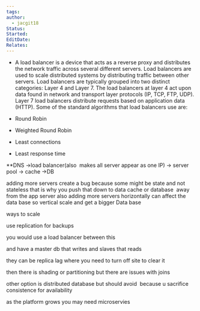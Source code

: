 ```yaml
---
tags: 
author:
  - jacgit18
Status: 
Started: 
EditDate: 
Relates:
---
```

-   A load balancer is a device that acts as a reverse proxy and distributes the network traffic across several different servers. Load balancers are used to scale distributed systems by distributing traffic between other servers. Load balancers are typically grouped into two distinct categories: Layer 4 and Layer 7. The load balancers at layer 4 act upon data found in network and transport layer protocols (IP, TCP, FTP, UDP). Layer 7 load balancers distribute requests based on application data (HTTP). Some of the standard algorithms that load balancers use are: 
    

-   Round Robin 
    
-   Weighted Round Robin 
    
-   Least connections 
    
-   Least response time 
    

**DNS ->load balancer(also  makes all server appear as one IP) -> server pool -> cache ->DB 

adding more servers create a bug because some might be state and not stateless that is why you push that down to data cache or database  away from the app server also adding more servers horizontally can affect the data base so vertical scale and get a bigger Data base 

ways to scale 

use replication for backups  

you would use a load balancer between this 

and have a master db that writes and slaves that reads 

they can be replica lag where you need to turn off site to clear it 


then there is shading or partitioning but there are issues with joins 

other option is distributed database but should avoid  because u sacrifice  consistence for availability  

as the platform grows you may need microservies